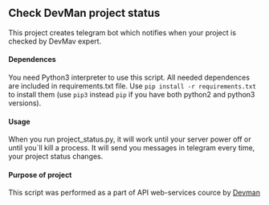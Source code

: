 ## Check DevMan project status
This project creates telegram bot which notifies when your project is checked by DevMav expert.

#### Dependences
You need Python3 interpreter to use this script. All needed dependences are included in requirements.txt file. Use ```pip install -r requirements.txt``` to install them (use ```pip3``` instead ```pip```  if you have both python2 and python3 versions).

#### Usage
When you run project_status.py, it will work until your server power off or until you`ll kill a process. It will send you messages in telegram every time, your project status changes.

#### Purpose of project
This script was performed as a part of API web-services cource by [Devman](https://dvmn.org/modules)

